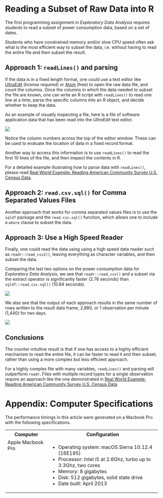 # Reading a Subset of Raw Data into R

The first programming assignment in *Exploratory Data Analysis* requires students to read a subset of power consumption data, based on a set of dates.

Students who have constrained memory and/or slow CPU speed often ask what is the most efficient way to subset the data, i.e. without having to read the entire file and then subset the result.

## Approach 1: `readLines()` and parsing

If the data is in a fixed length format, one could use a text editor like [UltraEdit](http://www.ultraedit.com) (license required) or [Atom](https://atom.io) (free) to open the raw data file, and count the columns. Once the columns in which the data needed to subset the file are known, one can write an R script with `readLines()` to read one line at a time, parse the specific columns into an R object, and decide whether to keep the data.

As an example of visually inspecting a file, here is a file of software application data that has been read into the *UltraEdit* text editor.

<img src="./images/cleaningData-readingFiles02.png">

Notice the column numbers across the top of the editor window. These can be used to evaluate the location of data in a fixed record format.  

Another way to access this information is to  use `readLines()` to read the first 10 lines of the file, and then inspect the contents in R.

For a detailed example illustrating how to parse data with `readLines()`, please read [Real World Example: Reading American Community Survey U.S. Census Data](http://bit.ly/2bAdLE9).

## Approach 2: `read.csv.sql()` for Comma Separated Values Files

Another approach that works for comma separated values files is to use the `sqldf` package and the `read.csv.sql()` function, which allows one to include a `where` clause to subset the data.  

## Approach 3: Use a High Speed Reader

 Finally, one could read the data using using a high speed data reader such as  `readr::read_csv2()`, leaving everything as character variables, and then subset the data.

Comparing the last two options on the power consumption data for *Exploratory Data Analysis*, we see that `readr::read_csv()` and a subset via the extract operator is significantly faster (2.76 seconds) than `sqldf::read.csv.sql()` (10.84 seconds).

<img src='./images/exdata-readSubsetOfRawData03.png'>

We also see that the output of each approach results in the same number of rows written to the result data frame, 2,880, or 1 observation per minute (1,440) for two days.

<img src='./images/exdata-readSubsetOfRawData04.png'>

## Conclusions

The counter-intuitive result is that if one has access to a highly efficient mechanism to read the entire file, it can be faster to read it and then subset, rather than using a more complex but less efficient approach.

For a highly complex file with many variables, `readLines()` and parsing will outperform `readr`. Files with multiple record types for a single observation require an approach like the one demonstrated in [Real World Example: Reading American Community Survey U.S. Census Data](http://bit.ly/2bAdLE9)

# Appendix: Computer Specifications

The performance timings in this article were generated on a Macbook Pro with the following specifications.

<table>
    <tr>
        <th>Computer</th>
        <th>Configuration</th>
    </tr>
    <tr>
        <td valign=top>Apple Macbook Pro</td>
        <td>
            <ul>
                <li>Operating system: macOS Sierra 10.12.4 (16E195)</li>
                <li>Processor: Intel i5 at 2.6Ghz, turbo up to 3.3Ghz, two cores</li>
                <li>Memory: 8 gigabytes</li>
                <li>Disk: 512 gigabytes, solid state drive</li>
                <li>Date built: April 2013</li>
            </ul>
        </td>
     </tr>
</table>
